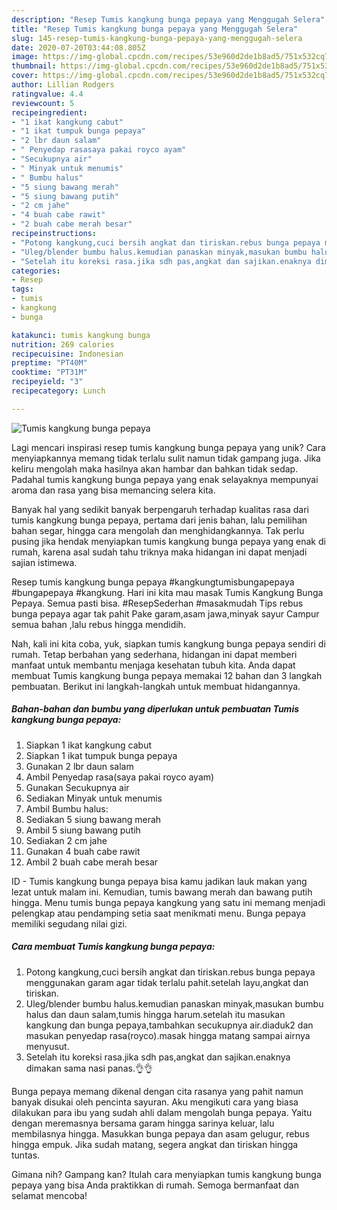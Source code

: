 ```yaml
---
description: "Resep Tumis kangkung bunga pepaya yang Menggugah Selera"
title: "Resep Tumis kangkung bunga pepaya yang Menggugah Selera"
slug: 145-resep-tumis-kangkung-bunga-pepaya-yang-menggugah-selera
date: 2020-07-20T03:44:08.805Z
image: https://img-global.cpcdn.com/recipes/53e960d2de1b8ad5/751x532cq70/tumis-kangkung-bunga-pepaya-foto-resep-utama.jpg
thumbnail: https://img-global.cpcdn.com/recipes/53e960d2de1b8ad5/751x532cq70/tumis-kangkung-bunga-pepaya-foto-resep-utama.jpg
cover: https://img-global.cpcdn.com/recipes/53e960d2de1b8ad5/751x532cq70/tumis-kangkung-bunga-pepaya-foto-resep-utama.jpg
author: Lillian Rodgers
ratingvalue: 4.4
reviewcount: 5
recipeingredient:
- "1 ikat kangkung cabut"
- "1 ikat tumpuk bunga pepaya"
- "2 lbr daun salam"
- " Penyedap rasasaya pakai royco ayam"
- "Secukupnya air"
- " Minyak untuk menumis"
- " Bumbu halus"
- "5 siung bawang merah"
- "5 siung bawang putih"
- "2 cm jahe"
- "4 buah cabe rawit"
- "2 buah cabe merah besar"
recipeinstructions:
- "Potong kangkung,cuci bersih angkat dan tiriskan.rebus bunga pepaya menggunakan garam agar tidak terlalu pahit.setelah layu,angkat dan tiriskan."
- "Uleg/blender bumbu halus.kemudian panaskan minyak,masukan bumbu halus dan daun salam,tumis hingga harum.setelah itu masukan kangkung dan bunga pepaya,tambahkan secukupnya air.diaduk2 dan masukan penyedap rasa(royco).masak hingga matang sampai airnya menyusut."
- "Setelah itu koreksi rasa.jika sdh pas,angkat dan sajikan.enaknya dimakan sama nasi panas.👌👌"
categories:
- Resep
tags:
- tumis
- kangkung
- bunga

katakunci: tumis kangkung bunga 
nutrition: 269 calories
recipecuisine: Indonesian
preptime: "PT40M"
cooktime: "PT31M"
recipeyield: "3"
recipecategory: Lunch

---
```



![Tumis kangkung bunga pepaya](https://img-global.cpcdn.com/recipes/53e960d2de1b8ad5/751x532cq70/tumis-kangkung-bunga-pepaya-foto-resep-utama.jpg)

Lagi mencari inspirasi resep tumis kangkung bunga pepaya yang unik? Cara menyiapkannya memang tidak terlalu sulit namun tidak gampang juga. Jika keliru mengolah maka hasilnya akan hambar dan bahkan tidak sedap. Padahal tumis kangkung bunga pepaya yang enak selayaknya mempunyai aroma dan rasa yang bisa memancing selera kita.

Banyak hal yang sedikit banyak berpengaruh terhadap kualitas rasa dari tumis kangkung bunga pepaya, pertama dari jenis bahan, lalu pemilihan bahan segar, hingga cara mengolah dan menghidangkannya. Tak perlu pusing jika hendak menyiapkan tumis kangkung bunga pepaya yang enak di rumah, karena asal sudah tahu triknya maka hidangan ini dapat menjadi sajian istimewa.

Resep tumis kangkung bunga pepaya #kangkungtumisbungapepaya #bungapepaya #kangkung. Hari ini kita mau masak Tumis Kangkung Bunga Pepaya. Semua pasti bisa. #ResepSederhan #masakmudah Tips rebus bunga pepaya agar tak pahit Pake garam,asam jawa,minyak sayur Campur semua bahan ,lalu rebus hingga mendidih.


Nah, kali ini kita coba, yuk, siapkan tumis kangkung bunga pepaya sendiri di rumah. Tetap berbahan yang sederhana, hidangan ini dapat memberi manfaat untuk membantu menjaga kesehatan tubuh kita. Anda dapat membuat Tumis kangkung bunga pepaya memakai 12 bahan dan 3 langkah pembuatan. Berikut ini langkah-langkah untuk membuat hidangannya.

<!--inarticleads1-->

##### Bahan-bahan dan bumbu yang diperlukan untuk pembuatan Tumis kangkung bunga pepaya:

1. Siapkan 1 ikat kangkung cabut
1. Siapkan 1 ikat tumpuk bunga pepaya
1. Gunakan 2 lbr daun salam
1. Ambil  Penyedap rasa(saya pakai royco ayam)
1. Gunakan Secukupnya air
1. Sediakan  Minyak untuk menumis
1. Ambil  Bumbu halus:
1. Sediakan 5 siung bawang merah
1. Ambil 5 siung bawang putih
1. Sediakan 2 cm jahe
1. Gunakan 4 buah cabe rawit
1. Ambil 2 buah cabe merah besar


ID - Tumis kangkung bunga pepaya bisa kamu jadikan lauk makan yang lezat untuk malam ini. Kemudian, tumis bawang merah dan bawang putih hingga. Menu tumis bunga pepaya kangkung yang satu ini memang menjadi pelengkap atau pendamping setia saat menikmati menu. Bunga pepaya memiliki segudang nilai gizi. 

<!--inarticleads2-->

##### Cara membuat Tumis kangkung bunga pepaya:

1. Potong kangkung,cuci bersih angkat dan tiriskan.rebus bunga pepaya menggunakan garam agar tidak terlalu pahit.setelah layu,angkat dan tiriskan.
1. Uleg/blender bumbu halus.kemudian panaskan minyak,masukan bumbu halus dan daun salam,tumis hingga harum.setelah itu masukan kangkung dan bunga pepaya,tambahkan secukupnya air.diaduk2 dan masukan penyedap rasa(royco).masak hingga matang sampai airnya menyusut.
1. Setelah itu koreksi rasa.jika sdh pas,angkat dan sajikan.enaknya dimakan sama nasi panas.👌👌


Bunga pepaya memang dikenal dengan cita rasanya yang pahit namun banyak disukai oleh pencinta sayuran. Aku mengikuti cara yang biasa dilakukan para ibu yang sudah ahli dalam mengolah bunga pepaya. Yaitu dengan meremasnya bersama garam hingga sarinya keluar, lalu membilasnya hingga. Masukkan bunga pepaya dan asam gelugur, rebus hingga empuk. Jika sudah matang, segera angkat dan tiriskan hingga tuntas. 

Gimana nih? Gampang kan? Itulah cara menyiapkan tumis kangkung bunga pepaya yang bisa Anda praktikkan di rumah. Semoga bermanfaat dan selamat mencoba!

